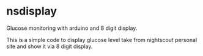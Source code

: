 # nsdisplay
Glucose monitoring with arduino and 8 digit display.

This is a simple code to display glucose level take from nightscout personal site and show it via 8 digit display.
